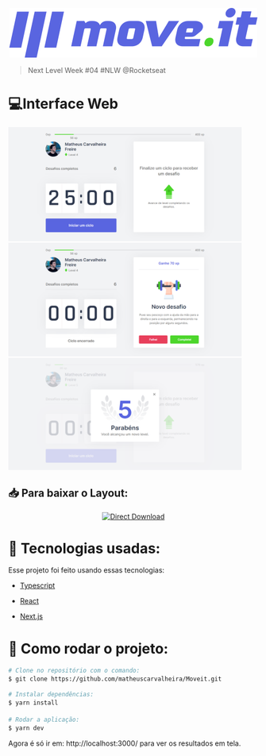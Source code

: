<p align="center">
  <img src="./public/logo-full.svg"/>
</p>


> Next Level Week #04 #NLW @Rocketseat


#  💻Interface Web

<p>
  <img src="./public/assets/Home.png" width="470"/>
  <img src="./public/assets/NewChallenge.png" width="470"/>
  <img src="./public/assets/LevelUp.png" width="470" center/>
</p>


<h2 align="left"> 📥 Para baixar o Layout: </h2>
<p align="center">
    <a title="Download .fig Web" href="https://www.figma.com/file/ge20pu3ofMOKoliUyKx1Nl/?viewer=1&node-id=160:2761">
        <img alt="Direct Download" src="https://img.shields.io/badge/Download Web-black?style=flat-square&logo=figma&logoColor=red" width="200px" />
    </a>
</p>



# 🔎 Tecnologias usadas:

Esse projeto foi feito usando essas tecnologias:

* [Typescript](https://www.typescriptlang.org/)      

* [React](https://reactjs.org/)      

* [Next.js](https://nextjs.org/)      

  

# 🔌 Como rodar o projeto:
```bash
# Clone no repositório com o comando:
$ git clone https://github.com/matheuscarvalheira/Moveit.git
```

```bash
# Instalar dependências:
$ yarn install

# Rodar a aplicação:
$ yarn dev
```
Agora é só ir em:  http://localhost:3000/  para ver os resultados em tela.




